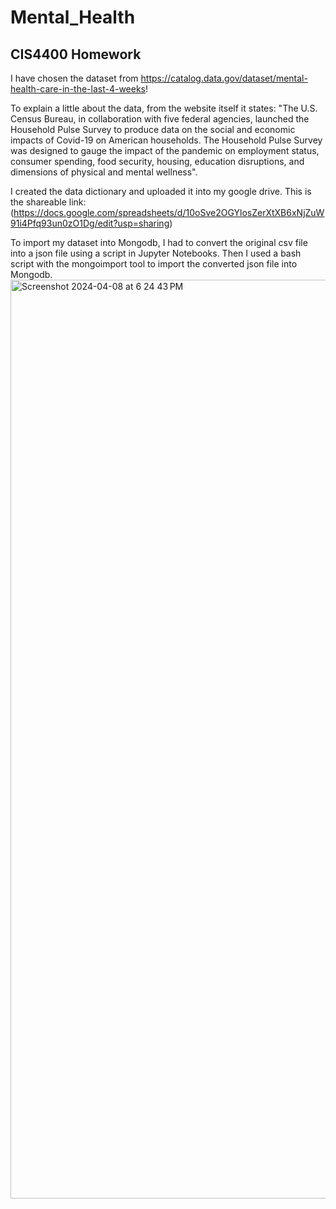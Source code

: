 # Mental_Health
## CIS4400 Homework

I have chosen the dataset from https://catalog.data.gov/dataset/mental-health-care-in-the-last-4-weeks! 

To explain a little about the data, from the website itself it states: "The U.S. Census Bureau, in collaboration with five federal agencies, launched the Household Pulse Survey to produce data on the social and economic impacts of Covid-19 on American households. The Household Pulse Survey was designed to gauge the impact of the pandemic on employment status, consumer spending, food security, housing, education disruptions, and dimensions of physical and mental wellness".

I created the data dictionary and uploaded it into my google drive. This is the shareable link: 
(https://docs.google.com/spreadsheets/d/10oSve2OGYlosZerXtXB6xNjZuW91i4Pfq93un0zO1Dg/edit?usp=sharing)

To import my dataset into Mongodb, I had to convert the original csv file into a json file using a script in Jupyter Notebooks. Then I used a bash script with the mongoimport tool to import the converted json file into Mongodb.
<img width="1470" alt="Screenshot 2024-04-08 at 6 24 43 PM" src="https://github.com/NnotoBankai/Mental_Health/assets/160191383/192919c5-5261-4649-b01c-718888c11cab">
